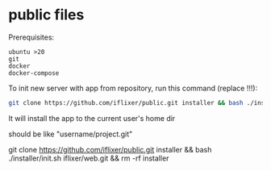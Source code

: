 # public files

Prerequisites:
```
ubuntu >20
git 
docker
docker-compose
```

To init new server with app from repository, run this command (replace <path-to-repo>!!!):
```bash
git clone https://github.com/iflixer/public.git installer && bash ./installer/init.sh <path-to-repo> && rm -rf installer
```
It will install the app to the current user's home dir

<path-to-repo> should be like "username/project.git"


git clone https://github.com/iflixer/public.git installer && bash ./installer/init.sh iflixer/web.git && rm -rf installer